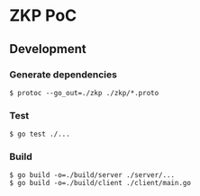 # ZKP PoC

## Development

### Generate dependencies

```shell
$ protoc --go_out=./zkp ./zkp/*.proto
```

### Test

```shell
$ go test ./...
```

### Build

```shell
$ go build -o=./build/server ./server/...
$ go build -o=./build/client ./client/main.go
```

